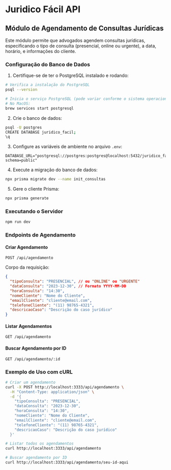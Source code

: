 # Juridico Fácil API

## Módulo de Agendamento de Consultas Jurídicas

Este módulo permite que advogados agendem consultas jurídicas, especificando o tipo de consulta (presencial, online ou urgente), a data, horário, e informações do cliente.

### Configuração do Banco de Dados

1. Certifique-se de ter o PostgreSQL instalado e rodando:

```bash
# Verifica a instalação do PostgreSQL
psql --version

# Inicia o serviço PostgreSQL (pode variar conforme o sistema operacional)
# No MacOS:
brew services start postgresql
```

2. Crie o banco de dados:

```bash
psql -U postgres
CREATE DATABASE juridico_facil;
\q
```

3. Configure as variáveis de ambiente no arquivo `.env`:

```
DATABASE_URL="postgresql://postgres:postgres@localhost:5432/juridico_facil?schema=public"
```

4. Execute a migração do banco de dados:

```bash
npx prisma migrate dev --name init_consultas
```

5. Gere o cliente Prisma:

```bash
npx prisma generate
```

### Executando o Servidor

```bash
npm run dev
```

### Endpoints de Agendamento

#### Criar Agendamento

```
POST /api/agendamento
```

Corpo da requisição:

```json
{
  "tipoConsulta": "PRESENCIAL", // ou "ONLINE" ou "URGENTE"
  "dataConsulta": "2023-12-30", // Formato YYYY-MM-DD
  "horaConsulta": "14:30",
  "nomeCliente": "Nome do Cliente",
  "emailCliente": "cliente@email.com",
  "telefoneCliente": "(11) 98765-4321",
  "descricaoCaso": "Descrição do caso jurídico"
}
```

#### Listar Agendamentos

```
GET /api/agendamento
```

#### Buscar Agendamento por ID

```
GET /api/agendamento/:id
```

### Exemplo de Uso com cURL

```bash
# Criar um agendamento
curl -X POST http://localhost:3333/api/agendamento \
  -H "Content-Type: application/json" \
  -d '{
    "tipoConsulta": "PRESENCIAL",
    "dataConsulta": "2023-12-30",
    "horaConsulta": "14:30",
    "nomeCliente": "Nome do Cliente",
    "emailCliente": "cliente@email.com",
    "telefoneCliente": "(11) 98765-4321",
    "descricaoCaso": "Descrição do caso jurídico"
  }'

# Listar todos os agendamentos
curl http://localhost:3333/api/agendamento

# Buscar agendamento por ID
curl http://localhost:3333/api/agendamento/seu-id-aqui
```
